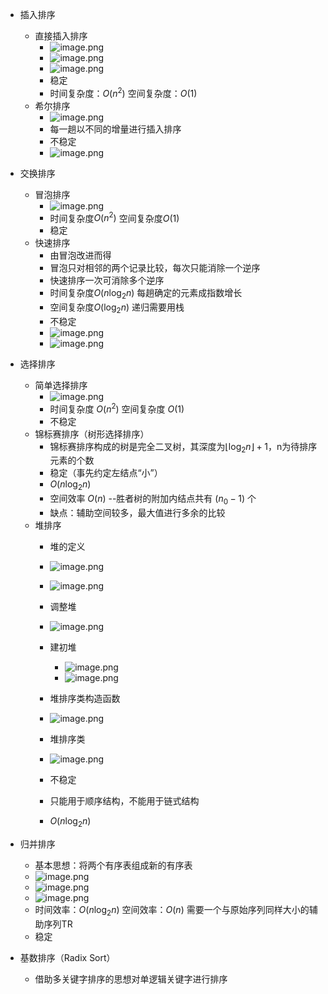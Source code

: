 - 插入排序
	- 直接插入排序
		- ![image.png](https://obsidian-1326430649.cos.ap-chongqing.myqcloud.com/pic/202405151606406.png)
		- ![image.png](https://obsidian-1326430649.cos.ap-chongqing.myqcloud.com/pic/202405151611660.png)
		- ![image.png](https://obsidian-1326430649.cos.ap-chongqing.myqcloud.com/pic/202405151612886.png)
		- 稳定
		- 时间复杂度：$O(n^2)$ 空间复杂度：$O(1)$
	- 希尔排序
		- ![image.png](https://obsidian-1326430649.cos.ap-chongqing.myqcloud.com/pic/202405151613655.png)
		- 每一趟以不同的增量进行插入排序
		- 不稳定
		- ![image.png](https://obsidian-1326430649.cos.ap-chongqing.myqcloud.com/pic/202405151619651.png)

- 交换排序
	- 冒泡排序
		- ![image.png](https://obsidian-1326430649.cos.ap-chongqing.myqcloud.com/pic/202405151620066.png)
		- 时间复杂度$O(n^2)$ 空间复杂度$O(1)$
		- 稳定
	- 快速排序
		- 由冒泡改进而得
		- 冒泡只对相邻的两个记录比较，每次只能消除一个逆序
		- 快速排序一次可消除多个逆序
		- 时间复杂度$O(n\log _2n)$ 每趟确定的元素成指数增长
		- 空间复杂度$O(\log _2n)$ 递归需要用栈
		- 不稳定
		- ![image.png](https://obsidian-1326430649.cos.ap-chongqing.myqcloud.com/pic/202405151645052.png)
		- ![image.png](https://obsidian-1326430649.cos.ap-chongqing.myqcloud.com/pic/202405151654806.png)

- 选择排序
	- 简单选择排序
		- ![image.png](https://obsidian-1326430649.cos.ap-chongqing.myqcloud.com/pic/202405151720783.png)
		- 时间复杂度 $O(n^2)$ 空间复杂度 $O(1)$
		- 不稳定
	- 锦标赛排序（树形选择排序）
		- 锦标赛排序构成的树是完全二叉树，其深度为$\lfloor \log_2n \rfloor + 1$，n为待排序元素的个数
		- 稳定（事先约定左结点“小”）
		- $O(n\log _2n)$
		- 空间效率 $O(n)$ --胜者树的附加内结点共有 $(n_0 - 1)$ 个
		- 缺点：辅助空间较多，最大值进行多余的比较
	- 堆排序
		- 堆的定义
		- ![image.png](https://obsidian-1326430649.cos.ap-chongqing.myqcloud.com/pic/202405161243754.png)
		- ![image.png](https://obsidian-1326430649.cos.ap-chongqing.myqcloud.com/pic/202405161244339.png) 
		- 调整堆
		- ![image.png](https://obsidian-1326430649.cos.ap-chongqing.myqcloud.com/pic/202405161329121.png)

		- 建初堆
			- ![image.png](https://obsidian-1326430649.cos.ap-chongqing.myqcloud.com/pic/202405161305915.png)
			- ![image.png](https://obsidian-1326430649.cos.ap-chongqing.myqcloud.com/pic/202405161330577.png)
		- 堆排序类构造函数
		- ![image.png](https://obsidian-1326430649.cos.ap-chongqing.myqcloud.com/pic/202405161332051.png)
		- 堆排序类
		- ![image.png](https://obsidian-1326430649.cos.ap-chongqing.myqcloud.com/pic/202405161332841.png)

		- 不稳定 
		- 只能用于顺序结构，不能用于链式结构
		- $O(n\log _2n)$
- 归并排序
	- 基本思想：将两个有序表组成新的有序表
	- ![image.png](https://obsidian-1326430649.cos.ap-chongqing.myqcloud.com/pic/202405161339389.png)
	- ![image.png](https://obsidian-1326430649.cos.ap-chongqing.myqcloud.com/pic/202405161340082.png)
	- ![image.png](https://obsidian-1326430649.cos.ap-chongqing.myqcloud.com/pic/202405161340378.png)
	- 时间效率：$O(n \log_2n)$ 空间效率：$O(n)$ 需要一个与原始序列同样大小的辅助序列TR
	- 稳定
- 基数排序（Radix Sort）
	- 借助多关键字排序的思想对单逻辑关键字进行排序





